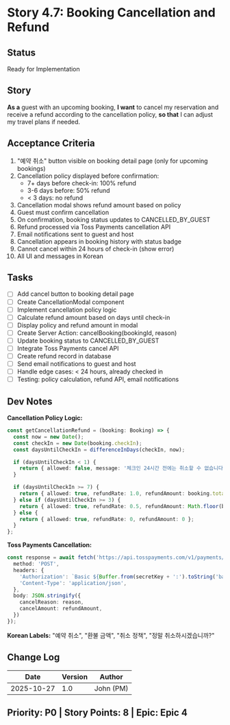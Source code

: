 # Story 4.7: Booking Cancellation and Refund

## Status
Ready for Implementation

## Story
**As a** guest with an upcoming booking,
**I want** to cancel my reservation and receive a refund according to the cancellation policy,
**so that** I can adjust my travel plans if needed.

## Acceptance Criteria
1. "예약 취소" button visible on booking detail page (only for upcoming bookings)
2. Cancellation policy displayed before confirmation:
   - 7+ days before check-in: 100% refund
   - 3-6 days before: 50% refund
   - < 3 days: no refund
3. Cancellation modal shows refund amount based on policy
4. Guest must confirm cancellation
5. On confirmation, booking status updates to CANCELLED_BY_GUEST
6. Refund processed via Toss Payments cancellation API
7. Email notifications sent to guest and host
8. Cancellation appears in booking history with status badge
9. Cannot cancel within 24 hours of check-in (show error)
10. All UI and messages in Korean

## Tasks
- [ ] Add cancel button to booking detail page
- [ ] Create CancellationModal component
- [ ] Implement cancellation policy logic
- [ ] Calculate refund amount based on days until check-in
- [ ] Display policy and refund amount in modal
- [ ] Create Server Action: cancelBooking(bookingId, reason)
- [ ] Update booking status to CANCELLED_BY_GUEST
- [ ] Integrate Toss Payments cancel API
- [ ] Create refund record in database
- [ ] Send email notifications to guest and host
- [ ] Handle edge cases: < 24 hours, already checked in
- [ ] Testing: policy calculation, refund API, email notifications

## Dev Notes
**Cancellation Policy Logic:**
```typescript
const getCancellationRefund = (booking: Booking) => {
  const now = new Date();
  const checkIn = new Date(booking.checkIn);
  const daysUntilCheckIn = differenceInDays(checkIn, now);

  if (daysUntilCheckIn < 1) {
    return { allowed: false, message: '체크인 24시간 전에는 취소할 수 없습니다' };
  }

  if (daysUntilCheckIn >= 7) {
    return { allowed: true, refundRate: 1.0, refundAmount: booking.totalAmount };
  } else if (daysUntilCheckIn >= 3) {
    return { allowed: true, refundRate: 0.5, refundAmount: Math.floor(booking.totalAmount * 0.5) };
  } else {
    return { allowed: true, refundRate: 0, refundAmount: 0 };
  }
};
```

**Toss Payments Cancellation:**
```typescript
const response = await fetch('https://api.tosspayments.com/v1/payments/{transactionId}/cancel', {
  method: 'POST',
  headers: {
    'Authorization': `Basic ${Buffer.from(secretKey + ':').toString('base64')}`,
    'Content-Type': 'application/json',
  },
  body: JSON.stringify({
    cancelReason: reason,
    cancelAmount: refundAmount,
  })
});
```

**Korean Labels:** "예약 취소", "환불 금액", "취소 정책", "정말 취소하시겠습니까?"

## Change Log
| Date | Version | Author |
|------|---------|--------|
| 2025-10-27 | 1.0 | John (PM) |

## Priority: P0 | Story Points: 8 | Epic: Epic 4
